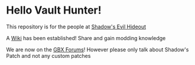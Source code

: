 # Hello Vault Hunter!

This repository is for the people at [Shadow's Evil Hideout](https://discord.gg/0YjZxbVBS9b3bXUS)

A [Wiki](https://github.com/BL2CP/BLCMods/wiki) has been established! Share and gain modding knowledge

We are now on the [GBX Forums](https://forums.gearboxsoftware.com/t/unofficial-community-patch-thread/1557735)! 
However please only talk about Shadow's Patch and not any custom patches
